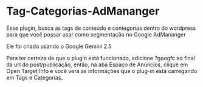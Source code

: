 # Tag-Categorias-AdMananger
Esse plugin, busca as tags de conteúdo e contegorias dentro do wordpress para que você possar usar como segmentação no Google AdMananger

Ele foi criado usando o Google Gemini 2.5

Para ter certeza de que o plugin está funcionado, adicione ?googfc ao final da url do post/publicação, então, na aba Espaço de Anúncios, clique em Open Target Info e você verá as informações que o plug-in está carregando em Tags e Categorias.
